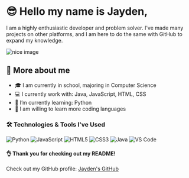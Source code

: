 # 😎 Hello my name is Jayden,

I am a highly enthusiastic developer and problem solver. I've made many projects on other platforms, and I am here to do the same with GitHub to expand my knowledge.

![nice image](https://images.unsplash.com/photo-1497989462347-f3fdb55caa59?fm=jpg&q=60&w=3000&ixlib=rb-4.1.0&ixid=M3wxMjA3fDB8MHxjb2xsZWN0aW9uLXBhZ2V8NHwxMzc2Mjd8fGVufDB8fHx8fA%3D%3D)

## 🤩 More about me 

- 🎓 I am currently in school, majoring in Computer Science
- 💻 I currently work with: Java, JavaScript, HTML, CSS
- 🧠 I’m currently learning: Python
- 🚀 I am willing to learn more coding languages

### 🛠️ Technologies & Tools I've Used

![Python](https://img.shields.io/badge/-Python-333333?style=flat&logo=python)
![JavaScript](https://img.shields.io/badge/-JavaScript-333333?style=flat&logo=javascript)
![HTML5](https://img.shields.io/badge/-HTML5-333333?style=flat&logo=html5)
![CSS3](https://img.shields.io/badge/-CSS3-333333?style=flat&logo=css3)
![Java](https://img.shields.io/badge/-Java-333333?style=flat&logo=java)
![VS Code](https://img.shields.io/badge/-VS%20Code-333333?style=flat&logo=visual-studio-code)

#### 👌 Thank you for checking out my README!

Check out my GitHub profile: [Jayden's GitHub](https://github.com/Jay-den-1)
